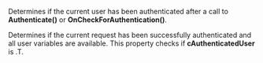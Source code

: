 ﻿Determines if the current user has been authenticated after a call to **Authenticate()** or **OnCheckForAuthentication()**.

Determines if the current request has been successfully authenticated and all user variables are available. This property checks if **cAuthenticatedUser** is .T.